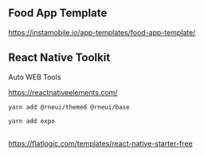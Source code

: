 
## Food App Template

https://instamobile.io/app-templates/food-app-template/


## React Native Toolkit

Auto WEB Tools

https://reactnativeelements.com/


`yarn add @rneui/themed @rneui/base`

`yarn add expo`


##

https://flatlogic.com/templates/react-native-starter-free


